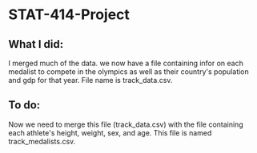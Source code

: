 # STAT-414-Project

## What I did:
I merged much of the data. we now have a file containing infor on each medalist to compete in the olympics as well as their country's population and gdp for that year. File name is track_data.csv.

## To do:
Now we need to merge this file (track_data.csv) with the file containing each athlete's height, weight, sex, and age. This file is named track_medalists.csv.
